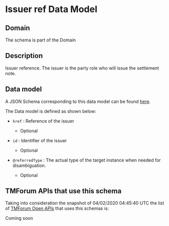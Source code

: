 # Issuer ref Data Model

## Domain

The  schema is part of the  Domain

## Description

Issuer reference. The issuer is the party role who will issue the settlement note.

## Data model

A JSON Schema corresponding to this data model can be found
[here](https://github.com/tmforum-rand/schemas/blob/candidates/EngagedParty/IssuerRef.schema.json).

The Data model is defined as shown below:
- `href` : Reference of the issuer

  - Optional

- `id` : Identifier of the issuer

  - Optional

- `@referredType` : The actual type of the target instance when needed for disambiguation.

  - Optional





## TMForum APIs that use this schema

Taking into consideration the snapshot of 04/02/2020 04:45:40 UTC the list of [TMForum Open APIs](https://www.tmforum.org/open-apis/) that uses this schemas is:

Coming soon